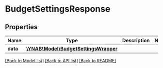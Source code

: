 # BudgetSettingsResponse

## Properties
Name | Type | Description | Notes
------------ | ------------- | ------------- | -------------
**data** | [**\YNAB\Model\BudgetSettingsWrapper**](BudgetSettingsWrapper.md) |  | 

[[Back to Model list]](../README.md#documentation-for-models) [[Back to API list]](../README.md#documentation-for-api-endpoints) [[Back to README]](../README.md)


